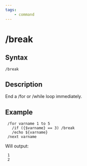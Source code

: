 ```yaml
---
tags:
    - command
---
```

# /break

## Syntax

```eqcommand
/break
```

## **Description**

End a /for or /while loop immediately.

## Example

```text
 /for varname 1 to 5
   /if ({$varname} == 3) /break
   /echo ${varname}
 /next varname
```

Will output:

```text
 1
 2
```
